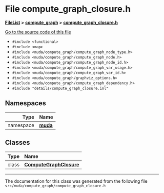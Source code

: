 

# File compute\_graph\_closure.h



[**FileList**](files.md) **>** [**compute\_graph**](dir_b4aad8ec408afb185bc8426846668e86.md) **>** [**compute\_graph\_closure.h**](compute__graph__closure_8h.md)

[Go to the source code of this file](compute__graph__closure_8h_source.md)



* `#include <functional>`
* `#include <map>`
* `#include <muda/compute_graph/compute_graph_node_type.h>`
* `#include <muda/compute_graph/compute_graph_node.h>`
* `#include <muda/compute_graph/compute_graph_node_id.h>`
* `#include <muda/compute_graph/compute_graph_var_usage.h>`
* `#include <muda/compute_graph/compute_graph_var_id.h>`
* `#include <muda/compute_graph/graphviz_options.h>`
* `#include <muda/compute_graph/compute_graph_dependency.h>`
* `#include "details/compute_graph_closure.inl"`













## Namespaces

| Type | Name |
| ---: | :--- |
| namespace | [**muda**](namespacemuda.md) <br> |


## Classes

| Type | Name |
| ---: | :--- |
| class | [**ComputeGraphClosure**](classmuda_1_1_compute_graph_closure.md) <br> |



















































------------------------------
The documentation for this class was generated from the following file `src/muda/compute_graph/compute_graph_closure.h`

